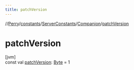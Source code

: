 ```yaml
---
title: patchVersion
---
```

//[Perry](../../../../index.html)/[constants](../../index.html)/[ServerConstants](../index.html)/[Companion](index.html)/[patchVersion](patch-version.html)



# patchVersion



[jvm]\
const val [patchVersion](patch-version.html): [Byte](https://kotlinlang.org/api/latest/jvm/stdlib/kotlin/-byte/index.html) = 1




